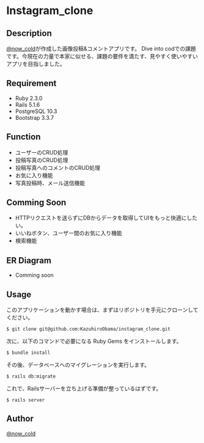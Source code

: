 Instagram_clone
========

## Description
[@now_cold](https://twitter.com/now_cold?lang=ja)が作成した画像投稿&コメントアプリです。
Dive into codでの課題です。今現在の力量で本家に似せる、課題の要件を満たす、見やすく使いやすいアプリを目指しました。

## Requirement
- Ruby 2.3.0
- Rails 5.1.6
- PostgreSQL 10.3
- Bootstrap 3.3.7

## Function
- ユーザーのCRUD処理
- 投稿写真のCRUD処理
- 投稿写真へのコメントのCRUD処理
- お気に入り機能
- 写真投稿時、メール送信機能

## Comming Soon
- HTTPリクエストを送らずにDBからデータを取得してUIをもっと快適にしたい。
- いいねボタン、ユーザー間のお気に入り機能
- 検索機能

## ER Diagram
- Comming soon

## Usage
このアプリケーションを動かす場合は、まずはリポジトリを手元にクローンしてください。

```
$ git clone git@github.com:KazuhiroObama/instagram_clone.git
```

次に、以下のコマンドで必要になる Ruby Gems をインストールします。

```
$ bundle install
```

その後、データベースへのマイグレーションを実行します。

```
$ rails db:migrate
```

これで、Railsサーバーを立ち上げる準備が整っているはずです。

```
$ rails server
```

## Author
[@now_cold](https://github.com/KazuhiroObama)

